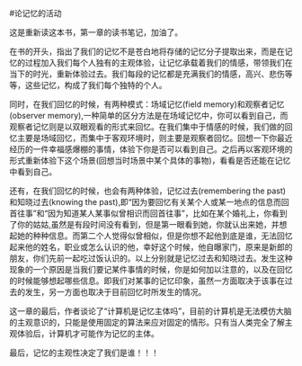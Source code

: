 #论记忆的活动

这是重新读这本书，第一章的读书笔记，加油了。

在书的开头，指出了我们的记忆不是苍白地将存储的记忆分子提取出来，而是在记忆的过程加入我们每个人独有的主观体验，让记忆承载着我们的情感，带领我们在当下的时光，重新体验过去。我们每段的记忆都是充满我们的情感，高兴、悲伤等等，这些记忆，构成了我们每个独特的个人。

同时，在我们回忆的时候，有两种模式：场域记忆(field memory)和观察者记忆(observer memory),一种简单的区分方法是在场域记忆中，你可以看到自己，而观察者记忆则是以双眼观看的形式来回忆。在我们集中于情感的时候，我们做的回忆主要是场域回忆，而集中于客观环境时，则主要是观察者回忆。回想一下你最近经历的一件幸福感爆棚的事情，体验下你是否可以看到自己。之后再以客观环境的形式重新体验下这个场景(回想当时场景中某个具体的事物)，看看是否还能在记忆中看到自己。

还有，在我们回忆的时候，也会有两种体验，记忆过去(remembering the past)和知晓过去(knowing the past),即“因为要回忆有关某个人或某一地点的信息而回首往事”和“因为知道某人某事似曾相识而回首往事”，比如在某个婚礼上，你看到了你的姑姑,虽然是有段时间没有看到，但是第一眼看到她，你就认出来她，并想起她的种种信息。而第二个人觉得似曾相似，但是你想不起他到底是谁，无法回忆起来他的姓名，职业或怎么认识的他，幸好这个时候，他自曝家门，原来是新郎的朋友，你们先前一起吃过饭认识的。以上分别就是记忆过去和知晓过去。发生这种现象的一个原因是当我们要记某件事情的时候，你是如何加以注意的，以及在回忆的时候能够想起哪些信息。即我们对某事的记忆印象，虽然一方面取决于该事在过去的发生，另一方面也取决于目前回忆时所发生的情况。

这一章的最后，作者谈论了“计算机是记忆主体吗”，目前的计算机是无法模仿大脑的主观意识的，只能是使用固定的算法来应对固定的情形。只有当人类完全了解主观体验后，计算机才可能作为记忆的主体。

最后，记忆的主观性决定了我们是谁！！！



